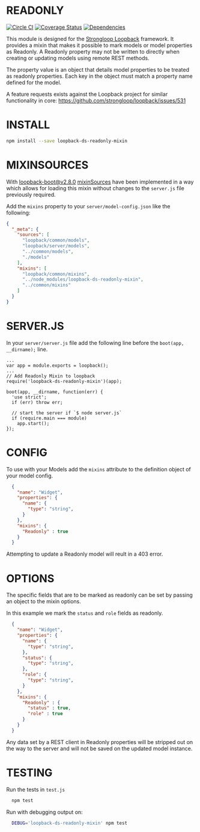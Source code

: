 READONLY
=============

[![Circle CI](https://circleci.com/gh/fullcube/loopback-ds-readonly-mixin.svg?style=svg)](https://circleci.com/gh/fullcube/loopback-ds-readonly-mixin) [![Coverage Status](https://coveralls.io/repos/fullcube/loopback-ds-readonly-mixin/badge.svg?branch=master&service=github)](https://coveralls.io/github/fullcube/loopback-ds-readonly-mixin?branch=master) [![Dependencies](http://img.shields.io/david/fullcube/loopback-ds-readonly-mixin.svg?style=flat)](https://david-dm.org/fullcube/loopback-ds-readonly-mixin)


This module is designed for the [Strongloop Loopback](https://github.com/strongloop/loopback) framework.
It provides a mixin that makes it possible to mark models or model properties as
Readonly. A Readonly property may not be written to directly when creating or
updating models using remote REST methods.

The property value is an object that details model properties to be
treated as readonly properties. Each key in the object must match a property
name defined for the model.

A feature requests exists against the Loopback project for similar functionality
in core: https://github.com/strongloop/loopback/issues/531

INSTALL
=============

```bash
npm install --save loopback-ds-readonly-mixin
```

MIXINSOURCES
=============
With [loopback-boot@v2.8.0](https://github.com/strongloop/loopback-boot/)  [mixinSources](https://github.com/strongloop/loopback-boot/pull/131) have been implemented in a way which allows for loading this mixin without changes to the `server.js` file previously required.

Add the `mixins` property to your `server/model-config.json` like the following:

```json
{
  "_meta": {
    "sources": [
      "loopback/common/models",
      "loopback/server/models",
      "../common/models",
      "./models"
    ],
    "mixins": [
      "loopback/common/mixins",
      "../node_modules/loopback-ds-readonly-mixin",
      "../common/mixins"
    ]
  }
}
```

SERVER.JS
=============

In your `server/server.js` file add the following line before the
`boot(app, __dirname);` line.

```
...
var app = module.exports = loopback();
...
// Add Readonly Mixin to loopback
require('loopback-ds-readonly-mixin')(app);

boot(app, __dirname, function(err) {
  'use strict';
  if (err) throw err;

  // start the server if `$ node server.js`
  if (require.main === module)
    app.start();
});
```

CONFIG
=============

To use with your Models add the `mixins` attribute to the definition object of
your model config.

```json
  {
    "name": "Widget",
    "properties": {
      "name": {
        "type": "string",
      }
    },
    "mixins": {
      "Readonly" : true
    }
  }
```

Attempting to update a Readonly model will reult in a 403 error.

OPTIONS
=============

The specific fields that are to be marked as readonly can be set by passing an
object to the mixin options.

In this example we mark the `status` and `role` fields as readonly.

```json
  {
    "name": "Widget",
    "properties": {
      "name": {
        "type": "string",
      },
      "status": {
        "type": "string",
      },
      "role": {
        "type": "string",
      }
    },
    "mixins": {
      "Readonly" : {
        "status" : true,
        "role" : true
      }
    }
  }
```

Any data set by a REST client in Readonly properties will be stripped out
on the way to the server and will not be saved on the updated model instance.

TESTING
=============

Run the tests in `test.js`

```bash
  npm test
```

Run with debugging output on:

```bash
  DEBUG='loopback-ds-readonly-mixin' npm test
```
